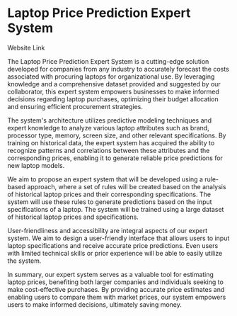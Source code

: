# Laptop Price Prediction Expert System

<a ref = "https://winnie-the-poo.streamlit.app">Website Link</a>

The Laptop Price Prediction Expert System is a cutting-edge solution developed for companies from any industry to accurately forecast the costs associated with procuring laptops for organizational use. By leveraging knowledge and a comprehensive dataset provided and suggested by our collaborator, this expert system empowers businesses to make informed decisions regarding laptop purchases, optimizing their budget allocation and ensuring efficient procurement strategies.

The system's architecture utilizes predictive modeling techniques and expert knowledge to analyze various laptop attributes such as brand, processor type, memory, screen size, and other relevant specifications. By training on historical data, the expert system has acquired the ability to recognize patterns and correlations between these attributes and the corresponding prices, enabling it to generate reliable price predictions for new laptop models.

We aim to propose an expert system that will be developed using a rule-based approach, where a set of rules will be created based on the analysis of historical laptop prices and their corresponding specifications. The system will use these rules to generate predictions based on the input specifications of a laptop. The system will be trained using a large dataset of historical laptop prices and specifications.

User-friendliness and accessibility are integral aspects of our expert system. We aim to design a user-friendly interface that allows users to input laptop specifications and receive accurate price predictions. Even users with limited technical skills or prior experience will be able to easily utilize the system.

In summary, our expert system serves as a valuable tool for estimating laptop prices, benefiting both larger companies and individuals seeking to make cost-effective purchases. By providing accurate price estimates and enabling users to compare them with market prices, our system empowers users to make informed decisions, ultimately saving money.

